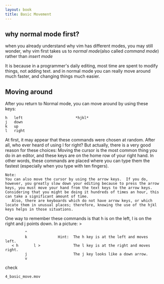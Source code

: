 ```yaml
---
layout: book
title: Basic Movement
---
```


## why normal mode first?

when you already understand why vim has different modes, you may still wonder,
why vim first takes us to _normal mode_(also called _command mode_) rather
than _insert mode_

It is because in a programmer's daily editing, most time are spent to modify
things, not adding text. and in normal mode you can really move around much
faster, and changing things much easier.

## Moving around 

After you return to Normal mode, you can move around by using these keys:

	h   left						*hjkl*
	j   down
	k   up
	l   right

At first, it may appear that these commands were chosen at random.  After all,
who ever heard of using l for right?  But actually, there is a very good
reason for these choices: Moving the cursor is the most common thing you do in
an editor, and these keys are on the home row of your right hand.  In other
words, these commands are placed where you can type them the fastest
(especially when you type with ten fingers).

	Note:
	You can also move the cursor by using the arrow keys.  If you do,
	however, you greatly slow down your editing because to press the arrow
	keys, you must move your hand from the text keys to the arrow keys.
	Considering that you might be doing it hundreds of times an hour, this
	can take a significant amount of time.
	   Also, there are keyboards which do not have arrow keys, or which
	locate them in unusual places; therefore, knowing the use of the hjkl
	keys helps in those situations.

One way to remember these commands is that h is on the left, l is on the
right and j points down.  In a picture: >

             ^
             k              Hint:  The h key is at the left and moves left.
       < h       l >               The l key is at the right and moves right.
             j                     The j key looks like a down arrow.
             v

check

    4_basic_move.mov
